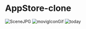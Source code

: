 # AppStore-clone

![SceneJPG](https://user-images.githubusercontent.com/39175831/112737048-2e383500-8f60-11eb-8fb3-8fe814a46171.jpg)
![movigIconGif](https://user-images.githubusercontent.com/39175831/112737060-50ca4e00-8f60-11eb-91bb-94550f987edb.gif)
![today](https://user-images.githubusercontent.com/39175831/112737078-70fa0d00-8f60-11eb-94ce-513d801b8dba.gif)

